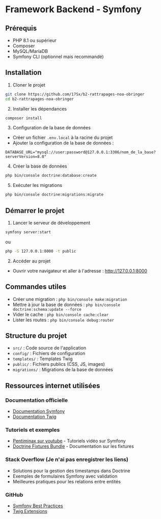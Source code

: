# Framework Backend - Symfony


## Prérequis

- PHP 8.1 ou supérieur
- Composer
- MySQL/MariaDB
- Symfony CLI (optionnel mais recommandé)

## Installation

1. Cloner le projet

```bash
git clone https://github.com/17Sx/b2-rattrapages-noa-obringer
cd b2-rattrapages-noa-obringer
```

2. Installer les dépendances

```bash
composer install
```

3. Configuration de la base de données

- Créer un fichier `.env.local` à la racine du projet
- Ajouter la configuration de la base de données :

```
DATABASE_URL="mysql://user:password@127.0.0.1:3306/nom_de_la_base?serverVersion=8.0"
```

4. Créer la base de données

```bash
php bin/console doctrine:database:create
```

5. Exécuter les migrations

```bash
php bin/console doctrine:migrations:migrate
```

## Démarrer le projet

1. Lancer le serveur de développement

```bash
symfony server:start
```

ou

```bash
php -S 127.0.0.1:8000 -t public
```

2. Accéder au projet

- Ouvrir votre navigateur et aller à l'adresse : http://127.0.0.1:8000

## Commandes utiles

- Créer une migration : `php bin/console make:migration`
- Mettre à jour la base de données : `php bin/console doctrine:schema:update --force`
- Vider le cache : `php bin/console cache:clear`
- Lister les routes : `php bin/console debug:router`

## Structure du projet

- `src/` : Code source de l'application
- `config/` : Fichiers de configuration
- `templates/` : Templates Twig
- `public/` : Fichiers publics (CSS, JS, images)
- `migrations/` : Migrations de la base de données

## Ressources internet utilisées

### Documentation officielle

- [Documentation Symfony](https://symfony.com/doc/current/index.html)
- [Documentation Twig](https://twig.symfony.com/doc/)

### Tutoriels et exemples

- [Pentiminax sur youtube](https://www.youtube.com/watch?v=f7CamwgRAGI&list=PLkHw7J3J2iao-hVxplUrO_j-dz6ceqsXs) - Tutoriels vidéo sur Symfony
- [Doctrine Fixtures Bundle](https://github.com/doctrine/DoctrineFixturesBundle) - Documentation sur les fixtures

### Stack Overflow (Je n'ai pas enregistrer les liens)

- Solutions pour la gestion des timestamps dans Doctrine
- Exemples de formulaires Symfony avec validation
- Meilleures pratiques pour les relations entre entités

### GitHub

- [Symfony Best Practices](https://github.com/symfony/symfony-docs)
- [Twig Extensions](https://github.com/twigphp/Twig-extensions)
